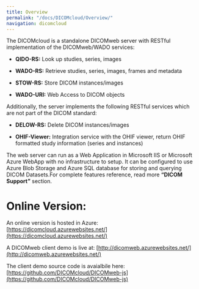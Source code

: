 ```yaml
---
title: Overview
permalink: "/docs/DICOMcloud/Overview/"
navigation: dicomcloud
---
```


The DICOMcloud is a standalone DICOMweb server with RESTful implementation of the DICOMweb/WADO services:

* **QIDO-RS:** Look up studies, series, images

* **WADO-RS:** Retrieve studies, series, images, frames and metadata

* **STOW-RS:** Store DICOM instances/images

* **WADO-URI:** Web Access to DICOM objects

Additionally, the server implements the following RESTful services which are not part of the DICOM standard:

* **DELOW-RS:** Delete DICOM instances/images

* **OHIF-Viewer:** Integration service with the OHIF viewer, return OHIF formatted study information (series and instances)

The web server can run as a Web Application in Microsoft IIS or Microsoft Azure WebApp with no infrastructure to setup. It can be configured to use Azure Blob Storage and Azure SQL database for storing and querying DICOM Datasets.For complete features reference, read more **“DICOM Support”** section.

# Online Version:

An online version is hosted in Azure: [https://dicomcloud.azurewebsites.net/](https://dicomcloud.azurewebsites.net/)

A DICOMweb client demo is live at: [http://dicomweb.azurewebsites.net/](http://dicomweb.azurewebsites.net/)

The client demo source code is avaialbile here: [https://github.com/DICOMcloud/DICOMweb-js](https://github.com/DICOMcloud/DICOMweb-js)